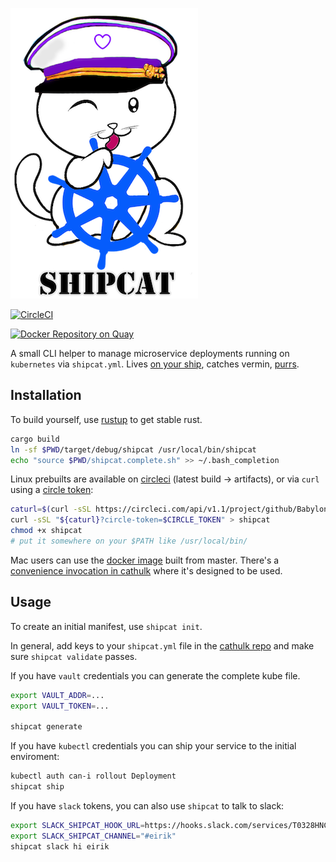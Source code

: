 ![Shipcat](.doc/shipcat-babylon.png)

[![CircleCI](https://circleci.com/gh/Babylonpartners/shipcat.svg?style=shield&circle-token=1e5d93bf03a4c9d9c7f895d7de7bb21055d431ef)](https://circleci.com/gh/Babylonpartners/shipcat)

[![Docker Repository on Quay](https://quay.io/repository/babylonhealth/kubecat/status?token=6de24c74-1576-467f-8658-ec224df9302d "Docker Repository on Quay")](https://quay.io/repository/babylonhealth/kubecat)


A small CLI helper to manage microservice deployments running on `kubernetes` via `shipcat.yml`. Lives [on your ship](https://github.com/Babylonpartners/cathulk), catches vermin, [purrs](https://en.wikipedia.org/wiki/Ship%27s_cat).

## Installation
To build yourself, use [rustup](https://rustup.rs/) to get stable rust.

```sh
cargo build
ln -sf $PWD/target/debug/shipcat /usr/local/bin/shipcat
echo "source $PWD/shipcat.complete.sh" >> ~/.bash_completion
```

Linux prebuilts are available on [circleci](https://circleci.com/gh/Babylonpartners/shipcat/) (latest build -> artifacts), or via `curl` using a [circle token](https://circleci.com/account/api):

```sh
caturl=$(curl -sSL https://circleci.com/api/v1.1/project/github/Babylonpartners/shipcat/latest/artifacts?circle-token=$CIRCLE_TOKEN | jq -r ".[0].url")
curl -sSL "${caturl}?circle-token=$CIRCLE_TOKEN" > shipcat
chmod +x shipcat
# put it somewhere on your $PATH like /usr/local/bin/
```

Mac users can use the [docker image](./Dockerfile) built from master. There's a [convenience invocation in cathulk](https://github.com/Babylonpartners/cathulk/blob/66e113db7166ec936bf66c9aa77a4a4899bd7b57/Makefile#L11-L17) where it's designed to be used.

## Usage
To create an initial manifest, use `shipcat init`.

In general, add keys to your `shipcat.yml` file in the [cathulk repo](https://github.com/Babylonpartners/cathulk) and make sure `shipcat validate` passes.

If you have `vault` credentials you can generate the complete kube file.

```sh
export VAULT_ADDR=...
export VAULT_TOKEN=...

shipcat generate
```

If you have `kubectl` credentials you can ship your service to the initial enviroment:

```sh
kubectl auth can-i rollout Deployment
shipcat ship
```

If you have `slack` tokens, you can also use `shipcat` to talk to slack:

```sh
export SLACK_SHIPCAT_HOOK_URL=https://hooks.slack.com/services/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
export SLACK_SHIPCAT_CHANNEL="#eirik"
shipcat slack hi eirik
```

